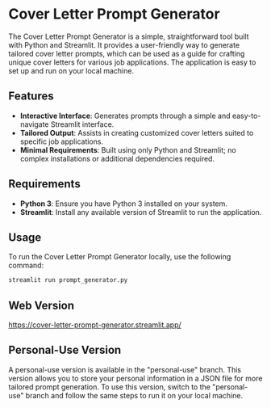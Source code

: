 # Cover Letter Prompt Generator

The Cover Letter Prompt Generator is a simple, straightforward tool built with Python and Streamlit. It provides a user-friendly way to generate tailored cover letter prompts, which can be used as a guide for crafting unique cover letters for various job applications. The application is easy to set up and run on your local machine.

## Features

- **Interactive Interface**: Generates prompts through a simple and easy-to-navigate Streamlit interface.
- **Tailored Output**: Assists in creating customized cover letters suited to specific job applications.
- **Minimal Requirements**: Built using only Python and Streamlit; no complex installations or additional dependencies required.

## Requirements

- **Python 3**: Ensure you have Python 3 installed on your system.
- **Streamlit**: Install any available version of Streamlit to run the application.

## Usage

To run the Cover Letter Prompt Generator locally, use the following command:

```bash
streamlit run prompt_generator.py
```

## Web Version

https://cover-letter-prompt-generator.streamlit.app/

## Personal-Use Version

A personal-use version is available in the "personal-use" branch. This version allows you to store your personal information in a JSON file for more tailored prompt generation. To use this version, switch to the "personal-use" branch and follow the same steps to run it on your local machine.
